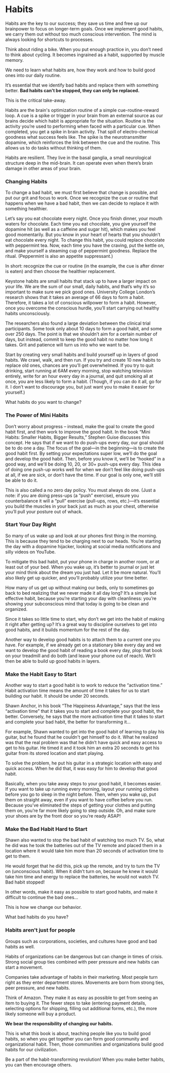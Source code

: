 ﻿# Habits

Habits are the key to our success; they save us time and free up our brainpower to focus on longer-term goals. Once we implement good habits, we carry them out without too much conscious intervention. The mind is always looking for shortcuts to processes. 

Think about riding a bike. When you put enough practice in, you don’t need to think about cycling. It becomes ingrained as a habit, supported by muscle memory. 

We need to learn what habits are, how they work and how to build good ones into our daily routine. 

It’s essential that we identify bad habits and replace them with something better. **Bad habits can't be stopped, they can only be replaced.** 

This is the critical take-away.

Habits are the brain's optimization routine of a simple cue-routine-reward loop. A cue is a spike or trigger in your brain from an 
external source as our brains decide which habit is appropriate for the situation. Routine is the activity you’re used to performing when faced with a particular cue. When completed, you get a spike in brain activity. 
That spill of electro-chemical goodness what success feels like. The spike is the neurotransmitter dopamine, which reinforces the link between the cue and the routine. This allows us to do tasks without thinking of them.

Habits are resilient. They live in the basal ganglia, a small neurological structure deep in the mid-brain. It can operate even when there’s brain damage in other areas of your brain. 

### Changing Habits

To change a bad habit, we must first believe that change is possible, and put our grit and focus to work. Once we recognize the cue or routine that happens when we have a bad habit, then we can decide to replace it with something healthier.

Let’s say you eat chocolate every night. Once you finish dinner, your mouth waters for chocolate. Each time you eat chocolate, you give yourself the dopamine hit (as well as a caffeine and sugar hit), which makes you feel good momentarily. But you know in your heart of hearts that you shouldn’t eat chocolate every night. To change this habit, you could replace chocolate with peppermint tea. Now, each time you have the craving, put the kettle on, and make yourself a steaming cup of peppermint goodness. Replace the ritual. (Peppermint is also an appetite suppressant.)

In short: recognize the cue or routine (in the example, the cue is after dinner is eaten) and then choose the healthier replacement.

Keystone habits are small habits that stack up to have a larger impact on your life. We are the sum of our small, daily habits, and that’s why it’s so important to make sure we pick good ones. 
University College London’s research shows that it takes an average of 66 days to form a habit. Therefore, it takes a lot of conscious willpower to form a habit. However, once you overcome the conscious hurdle, you’ll start carrying out healthy habits unconsciously. 

The researchers also found a large deviation between the clinical trial participants. Some took only about 10 days to form a good habit, and some over 250 days. The point is that we shouldn’t aim for a certain number of days, but instead, commit to keep the good habit no matter how long it takes. Grit and patience will turn us into who we want to be.

Start by creating very small habits and build yourself up in layers of good habits. We crawl, walk, and then run. If you try and create 10 new habits to replace old ones, chances are you’ll get overwhelmed. If you try to quit drinking, start running at 6AM every morning, stop watching television entirely, write for an hour every day in a journal, and quit smoking all at once, you are less likely to form a habit. (Though, if you can do it all, go for it. I don’t want to discourage you, but just want you to make it easier for yourself.)

What habits do you want to change?


### The Power of Mini Habits

Don’t worry about progress – instead, make the goal to create the good habit first, and then work to improve the good habit. In the book “Mini Habits: Smaller Habits, Bigger Results,” Stephen Guise discusses this concept. He says that if we want to do push-ups every day, our goal should be to do one a day. The focus of the goal—in the beginning—is to create the good habit first. By setting your expectations super low, 
we’ll do the goal and develop the good habit. Then, before you know it, we’ll be “hooked” in a good way, and we'll be doing 10, 20, or 30+ push-ups every day. This idea of doing one push-up works well for 
when we don’t feel like doing push-ups at all, if we are sick, or don’t have the time. If our goal is only one, we’ll still be able to do it.

This is also called a no zero day policy. You must always do one. (Just a note: if you are doing press-ups (a “push” exercise), ensure you counterbalance it will a “pull” exercise (pull-ups, rows, etc.)—it’s essential you build the muscles in your back just as much as your chest, otherwise you’ll pull your posture out of whack. 

### Start Your Day Right

So many of us wake up and look at our phones first thing in the morning. This is because they tend to be charging next to our heads. You’re starting the day with a dopamine hijacker, looking at social media notifications and silly videos on YouTube. 

To mitigate this bad habit, put your phone in charge in another room, or at least out of your bed. When you wake up, it’s better to journal or just let your mind think about the dream you just had. Let it be more natural. You’ll also likely get up quicker, and you’ll probably utilize your time better. 

How many of us get up without making our beds, only to sometimes go back to bed realizing that we never made it all day long? It’s a simple but effective habit, because you’re starting your day with cleanliness: you’re showing your subconscious mind that today is going to be clean and organized. 

Since it takes so little time to start, why don’t we get into the habit of making it right after getting up? It’s a great way to discipline ourselves to get into good habits, and it builds momentum for the rest 
of the day. 

Another way to develop good habits is to attach them to a current one you have. For example, if we already get on a stationary bike every day and we want to develop the good habit of reading a book every day, plop that book on your treadmill and do both (and leave your phone out of reach). We’ll then be able to build up good habits in layers.

### Make the Habit Easy to Start

Another way to start a good habit is to work to reduce the “activation time.” Habit activation time means the amount of time it takes for us to start building our habit. It should be under 20 seconds.

Shawn Anchor, in his book “The Happiness Advantage,” says that the less “activation time” that it takes you to start and complete your good habit, the better. Conversely, he says that the more activation time 
that it takes to start and complete your bad habit, the better for transforming it…

For example, Shawn wanted to get into the good habit of learning to play his guitar, but he found that he couldn't get himself to do it. What he realized was that the real problem was that he didn’t have quick 
and easy access to get to his guitar. He timed it and it took him an extra 20 seconds to get his guitar from its stored location and start playing. 

To solve the problem, he put his guitar in a strategic location with easy and quick access. When he did that, it was easy for him to develop that good habit. 

Basically, when you take away steps to your good habit, it becomes easier. If you want to take up running every morning, layout your running clothes before you go to sleep in the night before. Then, when you wake up, put them on straight away, even if you want to have coffee before you run. Because you’ve eliminated the steps of getting your clothes and putting them on, you’re far more likely going to step outside. Oh, and make sure your shoes are by the front door so you’re ready ASAP!

### Make the Bad Habit Hard to Start

Shawn also wanted to stop the bad habit of watching too much TV. So, what he did was he took the batteries out of the TV remote and placed them in a location where it would take him more than 20 seconds of activation 
time to get to them. 

He would forget that he did this, pick up the remote, and try to turn the TV on (unconscious habit). When it didn’t turn on, because he knew it would take him time and energy to replace the batteries, he would not watch TV. Bad habit stopped! 

In other words, make it easy as possible to start good habits, and make it difficult to continue the bad ones… 

This is how we change our behavior.

What bad habits do you have?



### Habits aren't just for people

Groups such as corporations, societies, and cultures have good and bad habits as well. 

Habits of organizations can be dangerous but can change in times of crisis. Strong social group ties combined with peer pressure and new habits can start a movement.

Companies take advantage of habits in their marketing. Most people turn right as they enter department stores. Movements are born from strong ties, peer pressure, and new habits. 

Think of Amazon. They make it as easy as possible to get from seeing an item to buying it. The fewer steps to take (entering payment details, selecting options for shipping, filling out additional forms, etc.), the more likely someone will buy a product. 

**We bear the responsibility of changing our habits.**

This is what this book is about, teaching people like you to build good habits, so when you get together you can form good community and organizational habit. Then, those communities and organizations build good habits for our civilization. 

Be a part of the habit-transforming revolution! When you make better habits, you can then encourage others. 

